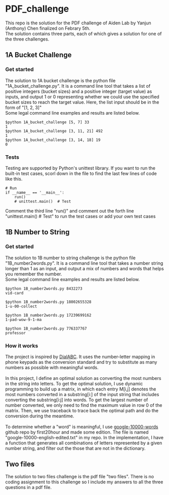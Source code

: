 # PDF_challenge
This repo is the solution for the PDF challenge of Aiden Lab by Yanjun (Anthony) Chen finalized on Febrary 5th. <br />
The solution contains three parts, each of which gives a solution for one of the three challenges.<br />

## 1A Bucket Challenge
### Get started
The solution to 1A bucket challenge is the python file "1A_bucket_challenge.py". It is a command line tool that takes a list of positive integers (bucket sizes) and a positive integer (target value) as inputs, and output 1 or 0 representing whether we could use the specified bucket sizes to reach the target value. Here, the list input should be in the form of "[1, 2, 3]"<br />
Some legal command line examples and results are listed below.

```
$python 1A_bucket_challenge [5, 7] 33
1
$python 1A_bucket_challenge [3, 11, 21] 492
1
$python 1A_bucket_challenge [3, 14, 18] 19
0
```

### Tests
Testing are supported by Python's unittest library. If you want to run the built-in test cases, scorl down in the file to find the last few lines of code like this.

```
# Run
if __name__ == '__main__':
    run()
    # unittest.main()  # Test
```
Comment the third line "run()" and comment out the forth line "unittest.main()  # Test" to run the test cases or add your own test cases

## 1B Number to String
### Get started
The solution to 1B number to string challenge is the python file "1B_number2words.py". It is a command line tool that takes a number string longer than 1 as an input, and output a mix of numbers and words that helps you remember the number. <br />
Some legal command line examples and results are listed below.
```
$python 1B_number2words.py 8432273
vid-card

$python 1B_number2words.py 18002655328
1-u-00-collect

$python 1B_number2words.py 17239699162
1-pad-wow-9-1-ma

$python 1B_number2words.py 776337767
professor
```

### How it works
The project is inspired by [DialABC](http://dialabc.com/about/). It uses the number-letter mapping in phone keypads as the conversion standard and try to substitute as many numbers as possible with meaningful words. <br /><br />
In this project, I define an optimal solution as converting the most numbers in the string into letters. To get the optimal solution, I use dynamic programming to build up a matrix, in which each entry M[i,j] denotes the most numbers converted in a substring[i:] of the input string that includes converting the substring[i:j] into words. To get the largest number of number converted, we only need to find the maximum value in row 0 of the matrix. Then, we use traceback to trace back the optimal path and do the conversion during the meantime. <br /><br />
To determine whether a "word" is meaningful, I use [google-10000-words](https://github.com/first20hours/google-10000-english) github repo by first20hour and made some edition. The file is named "google-10000-english-edited.txt" in my repo. In the implementation, I have a function that generates all combinations of letters represented by a given number string, and filter out the those that are not in the dictionary.<br />


## Two files
The solution to two files challenge is the pdf file "two files". There is no coding assignment to this challenge so I include my answers to all the three questions in a pdf file.
